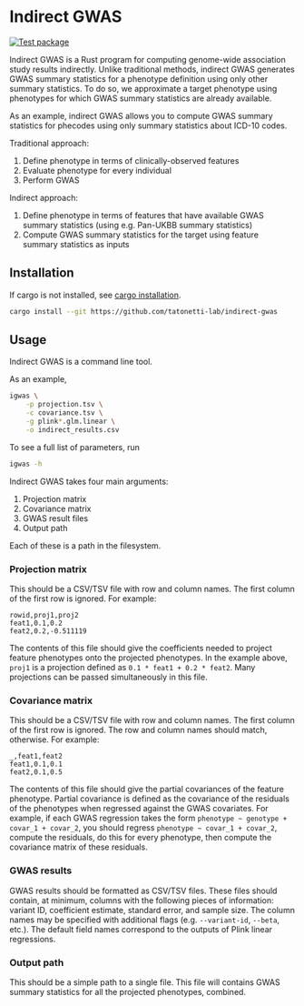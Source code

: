 # Indirect GWAS

[![Test package](https://github.com/tatonetti-lab/indirect-gwas/actions/workflows/tests.yml/badge.svg?branch=master)](https://github.com/tatonetti-lab/indirect-gwas/actions)

Indirect GWAS is a Rust program for computing genome-wide association study results indirectly.
Unlike traditional methods, indirect GWAS generates GWAS summary statistics for a phenotype definition using only other summary statistics.
To do so, we approximate a target phenotype using phenotypes for which GWAS summary statistics are already available.

As an example, indirect GWAS allows you to compute GWAS summary statistics for phecodes using only summary statistics about ICD-10 codes.

Traditional approach:
1. Define phenotype in terms of clinically-observed features
2. Evaluate phenotype for every individual
3. Perform GWAS

Indirect approach:
1. Define phenotype in terms of features that have available GWAS summary statistics (using e.g. Pan-UKBB summary statistics)
2. Compute GWAS summary statistics for the target using feature summary statistics as inputs

## Installation

If cargo is not installed, see [cargo installation](https://doc.rust-lang.org/cargo/getting-started/installation.html).

```bash
cargo install --git https://github.com/tatonetti-lab/indirect-gwas
```

## Usage

Indirect GWAS is a command line tool.

As an example,

```bash
igwas \
    -p projection.tsv \
    -c covariance.tsv \
    -g plink*.glm.linear \
    -o indirect_results.csv
```

To see a full list of parameters, run

```bash
igwas -h
```

Indirect GWAS takes four main arguments:

1. Projection matrix
2. Covariance matrix
3. GWAS result files
4. Output path

Each of these is a path in the filesystem.

### Projection matrix

This should be a CSV/TSV file with row and column names.
The first column of the first row is ignored.
For example:

```
rowid,proj1,proj2
feat1,0.1,0.2
feat2,0.2,-0.511119
```

The contents of this file should give the coefficients needed to project feature phenotypes onto the projected phenotypes.
In the example above, `proj1` is a projection defined as `0.1 * feat1 + 0.2 * feat2`.
Many projections can be passed simultaneously in this file.

### Covariance matrix

This should be a CSV/TSV file with row and column names.
The first column of the first row is ignored.
The row and column names should match, otherwise.
For example:

```
_,feat1,feat2
feat1,0.1,0.1
feat2,0.1,0.5
```

The contents of this file should give the partial covariances of the feature phenotype.
Partial covariance is defined as the covariance of the residuals of the phenotypes when regressed against the GWAS covariates.
For example, if each GWAS regression takes the form `phenotype ~ genotype + covar_1 + covar_2`, you should regress `phenotype ~ covar_1 + covar_2`, compute the residuals, do this for every phenotype, then compute the covariance matrix of these residuals.

### GWAS results

GWAS results should be formatted as CSV/TSV files.
These files should contain, at minimum, columns with the following pieces of information: variant ID, coefficient estimate, standard error, and sample size.
The column names may be specified with additional flags (e.g. `--variant-id`, `--beta`, etc.).
The default field names correspond to the outputs of Plink linear regressions.

### Output path

This should be a simple path to a single file.
This file will contains GWAS summary statistics for all the projected phenotypes, combined.

